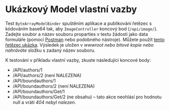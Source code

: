 # <a name="custom-model-binding-demo"></a>Ukázkový Model vlastní vazby

Test `ByteArrayModelBinder` spuštěním aplikace a publikování řetězec s kódováním base64 tak, aby `ImageController` koncový bod (`/api/image/`). Zadejte soubor a název souboru proparties v textu žádosti jako data formuláře (pomocí [Postman](https://www.getpostman.com/) nebo podobného nástroje). Můžete použít [tento řetězec ukázka](Base64String.txt). Výsledek je uložen v *wwwroot nebo bitové kopie nebo nahráváte* složku s zadaný název souboru.

K testování v příkladu vlastní vazby, zkuste následující koncové body:

* /API/authors/1
* /API/authors/2 (není NALEZENA)
* /API/boundauthors/1
* /API/boundauthors/2 (není NALEZENA)
* /API/boundauthors/Get/1
* /API/boundauthors/Get/2 (ne obsahu) &ndash; tato akce neohlásí pro hodnotu null a vrátí *404 nebyl nalezen*.
